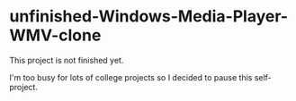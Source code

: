 # unfinished-Windows-Media-Player-WMV-clone

This project is not finished yet.

I'm too busy for lots of college projects so I decided to pause this self-project.



